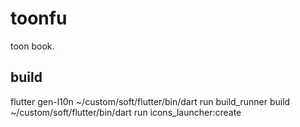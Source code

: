 # toonfu

toon book.

## build

flutter gen-l10n
~/custom/soft/flutter/bin/dart run build_runner build
~/custom/soft/flutter/bin/dart run icons_launcher:create